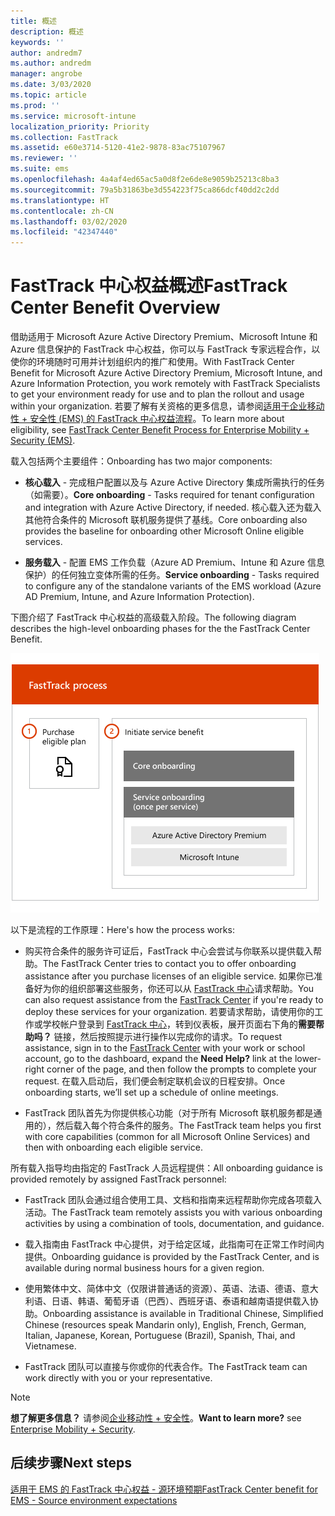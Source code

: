 ```yaml
---
title: 概述
description: 概述
keywords: ''
author: andredm7
ms.author: andredm
manager: angrobe
ms.date: 3/03/2020
ms.topic: article
ms.prod: ''
ms.service: microsoft-intune
localization_priority: Priority
ms.collection: FastTrack
ms.assetid: e60e3714-5120-41e2-9878-83ac75107967
ms.reviewer: ''
ms.suite: ems
ms.openlocfilehash: 4a4af4ed65ac5a0d8f2e6de8e9059b25213c8ba3
ms.sourcegitcommit: 79a5b31863be3d554223f75ca866dcf40dd2c2dd
ms.translationtype: HT
ms.contentlocale: zh-CN
ms.lasthandoff: 03/02/2020
ms.locfileid: "42347440"
---
```

# <a name="fasttrack-center-benefit-overview"></a><span data-ttu-id="b7ec9-103">FastTrack 中心权益概述</span><span class="sxs-lookup"><span data-stu-id="b7ec9-103">FastTrack Center Benefit Overview</span></span>

<span data-ttu-id="b7ec9-104">借助适用于 Microsoft Azure Active Directory Premium、Microsoft Intune 和 Azure 信息保护的 FastTrack 中心权益，你可以与 FastTrack 专家远程合作，以使你的环境随时可用并计划组织内的推广和使用。</span><span class="sxs-lookup"><span data-stu-id="b7ec9-104">With FastTrack Center Benefit for Microsoft Azure Active Directory Premium, Microsoft Intune, and Azure Information Protection, you work remotely with FastTrack Specialists to get your environment ready for use and to plan the rollout and usage within your organization.</span></span> <span data-ttu-id="b7ec9-105">若要了解有关资格的更多信息，请参阅[适用于企业移动性 + 安全性 (EMS) 的 FastTrack 中心权益流程](EMS-fasttrack-process.md)。</span><span class="sxs-lookup"><span data-stu-id="b7ec9-105">To learn more about eligibility, see [FastTrack Center Benefit Process for Enterprise Mobility + Security (EMS)](EMS-fasttrack-process.md).</span></span>

<span data-ttu-id="b7ec9-106">载入包括两个主要组件：</span><span class="sxs-lookup"><span data-stu-id="b7ec9-106">Onboarding has two major components:</span></span>

-   <span data-ttu-id="b7ec9-107">**核心载入** - 完成租户配置以及与 Azure Active Directory 集成所需执行的任务（如需要）。</span><span class="sxs-lookup"><span data-stu-id="b7ec9-107">**Core onboarding** - Tasks required for tenant configuration and integration with Azure Active Directory, if needed.</span></span> <span data-ttu-id="b7ec9-108">核心载入还为载入其他符合条件的 Microsoft 联机服务提供了基线。</span><span class="sxs-lookup"><span data-stu-id="b7ec9-108">Core onboarding also provides the baseline for onboarding other Microsoft Online eligible services.</span></span>

-   <span data-ttu-id="b7ec9-109">**服务载入** - 配置 EMS 工作负载（Azure AD Premium、Intune 和 Azure 信息保护）的任何独立变体所需的任务。</span><span class="sxs-lookup"><span data-stu-id="b7ec9-109">**Service onboarding** - Tasks required to configure any of the standalone variants of the EMS workload (Azure AD Premium, Intune, and Azure Information Protection).</span></span>

<span data-ttu-id="b7ec9-110">下图介绍了 FastTrack 中心权益的高级载入阶段。</span><span class="sxs-lookup"><span data-stu-id="b7ec9-110">The following diagram describes the high-level onboarding phases for the the FastTrack Center Benefit.</span></span>

![使用 FastTrack 中心权益的高级载入阶段](./media/ft-onboarding-process.png)

<span data-ttu-id="b7ec9-112">以下是流程的工作原理：</span><span class="sxs-lookup"><span data-stu-id="b7ec9-112">Here's how the process works:</span></span>

- <span data-ttu-id="b7ec9-113">购买符合条件的服务许可证后，FastTrack 中心会尝试与你联系以提供载入帮助。</span><span class="sxs-lookup"><span data-stu-id="b7ec9-113">The FastTrack Center tries to contact you to offer onboarding assistance after you purchase licenses of an eligible service.</span></span> <span data-ttu-id="b7ec9-114">如果你已准备好为你的组织部署这些服务，你还可以从 [FastTrack 中心](https://go.microsoft.com/fwlink/?linkid=780698)请求帮助。</span><span class="sxs-lookup"><span data-stu-id="b7ec9-114">You can also request assistance from the [FastTrack Center](https://go.microsoft.com/fwlink/?linkid=780698) if you're ready to deploy these services for your organization.</span></span> <span data-ttu-id="b7ec9-115">若要请求帮助，请使用你的工作或学校帐户登录到 [FastTrack 中心](https://go.microsoft.com/fwlink/?linkid=780698)，转到仪表板，展开页面右下角的**需要帮助吗？** 链接，然后按照提示进行操作以完成你的请求。</span><span class="sxs-lookup"><span data-stu-id="b7ec9-115">To request assistance, sign in to the [FastTrack Center](https://go.microsoft.com/fwlink/?linkid=780698) with your work or school account, go to the dashboard, expand the **Need Help?** link at the lower-right corner of the page, and then follow the prompts to complete your request.</span></span> <span data-ttu-id="b7ec9-116">在载入启动后，我们便会制定联机会议的日程安排。</span><span class="sxs-lookup"><span data-stu-id="b7ec9-116">Once onboarding starts, we’ll set up a schedule of online meetings.</span></span>

-   <span data-ttu-id="b7ec9-117">FastTrack 团队首先为你提供核心功能（对于所有 Microsoft 联机服务都是通用的），然后载入每个符合条件的服务。</span><span class="sxs-lookup"><span data-stu-id="b7ec9-117">The FastTrack team helps you first with core capabilities (common for all Microsoft Online Services) and then with onboarding each eligible service.</span></span>

<span data-ttu-id="b7ec9-118">所有载入指导均由指定的 FastTrack 人员远程提供：</span><span class="sxs-lookup"><span data-stu-id="b7ec9-118">All onboarding guidance is provided remotely by assigned FastTrack personnel:</span></span>

-   <span data-ttu-id="b7ec9-119">FastTrack 团队会通过组合使用工具、文档和指南来远程帮助你完成各项载入活动。</span><span class="sxs-lookup"><span data-stu-id="b7ec9-119">The FastTrack team remotely assists you with various onboarding activities by using a combination of tools, documentation, and guidance.</span></span>

-   <span data-ttu-id="b7ec9-120">载入指南由 FastTrack 中心提供，对于给定区域，此指南可在正常工作时间内提供。</span><span class="sxs-lookup"><span data-stu-id="b7ec9-120">Onboarding guidance is provided by the FastTrack Center, and is available during normal business hours for a given region.</span></span>

-   <span data-ttu-id="b7ec9-121">使用繁体中文、简体中文（仅限讲普通话的资源）、英语、法语、德语、意大利语、日语、韩语、葡萄牙语（巴西）、西班牙语、泰语和越南语提供载入协助。</span><span class="sxs-lookup"><span data-stu-id="b7ec9-121">Onboarding assistance is available in Traditional Chinese, Simplified Chinese (resources speak Mandarin only), English, French, German, Italian, Japanese, Korean, Portuguese (Brazil), Spanish, Thai, and Vietnamese.</span></span>

-   <span data-ttu-id="b7ec9-122">FastTrack 团队可以直接与你或你的代表合作。</span><span class="sxs-lookup"><span data-stu-id="b7ec9-122">The FastTrack team can work directly with you or your representative.</span></span>

> [!NOTE]
> <span data-ttu-id="b7ec9-123">**想了解更多信息？** 请参阅[企业移动性 + 安全性](https://www.microsoft.com/cloud-platform/enterprise-mobility)。</span><span class="sxs-lookup"><span data-stu-id="b7ec9-123">**Want to learn more?** see [Enterprise Mobility + Security](https://www.microsoft.com/cloud-platform/enterprise-mobility).</span></span>

## <a name="next-steps"></a><span data-ttu-id="b7ec9-124">后续步骤</span><span class="sxs-lookup"><span data-stu-id="b7ec9-124">Next steps</span></span>

[<span data-ttu-id="b7ec9-125">适用于 EMS 的 FastTrack 中心权益 - 源环境预期</span><span class="sxs-lookup"><span data-stu-id="b7ec9-125">FastTrack Center benefit for EMS - Source environment expectations</span></span>](EMS-source-environment-expectations.md)

